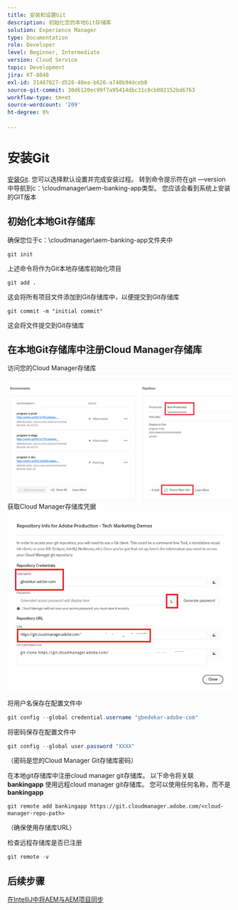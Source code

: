 ```yaml
---
title: 安装和设置Git
description: 初始化您的本地Git存储库
solution: Experience Manager
type: Documentation
role: Developer
level: Beginner, Intermediate
version: Cloud Service
topic: Development
jira: KT-8848
exl-id: 31487027-d528-48ea-b626-a740b94dceb8
source-git-commit: 30d6120ec99f7a95414dbc31c0cb002152bd6763
workflow-type: tm+mt
source-wordcount: '209'
ht-degree: 0%

---
```


# 安装Git


[安装Git](https://git-scm.com/downloads). 您可以选择默认设置并完成安装过程。
转到命令提示符在git —version中导航到c：\cloudmanager\aem-banking-app类型。 您应该会看到系统上安装的GIT版本

## 初始化本地Git存储库

确保您位于c：\cloudmanager\aem-banking-app文件夹中

```
git init
```

上述命令将作为Git本地存储库初始化项目

```
git add .
```

这会将所有项目文件添加到Git存储库中，以便提交到Git存储库

```
git commit -m "initial commit"
```

这会将文件提交到Git存储库



## 在本地Git存储库中注册Cloud Manager存储库

访问您的Cloud Manager存储库
![访问代表信息](assets/cloud-manager-repo.png)
获取Cloud Manager存储库凭据
![get-credentials](assets/cloud-manager-repo1.png)

将用户名保存在配置文件中

```java
git config --global credential.username "gbedekar-adobe-com"
```

将密码保存在配置文件中

```java
git config --global user.password "XXXX"
```

（密码是您的Cloud Manager Git存储库密码）

在本地git存储库中注册cloud manager git存储库。 以下命令将关联 **bankingapp** 使用远程cloud manager git存储库。 您可以使用任何名称，而不是 **bankingapp**


```shell
git remote add bankingapp https://git.cloudmanager.adobe.com/<cloud-manager-repo-path>
```

（确保使用存储库URL）

检查远程存储库是否已注册

```java
git remote -v
```

## 后续步骤

[在IntelliJ中将AEM与AEM项目同步](./intellij-and-aem-sync.md)
